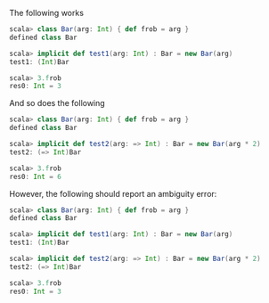 The following works 
```scala
scala> class Bar(arg: Int) { def frob = arg }
defined class Bar

scala> implicit def test1(arg: Int) : Bar = new Bar(arg)
test1: (Int)Bar

scala> 3.frob
res0: Int = 3
```
And so does the following
```scala
scala> class Bar(arg: Int) { def frob = arg }           
defined class Bar

scala> implicit def test2(arg: => Int) : Bar = new Bar(arg * 2)
test2: (=> Int)Bar

scala> 3.frob                                                  
res0: Int = 6
```
However, the following should report an ambiguity error:
```scala
scala> class Bar(arg: Int) { def frob = arg }                  
defined class Bar

scala> implicit def test1(arg: Int) : Bar = new Bar(arg)       
test1: (Int)Bar

scala> implicit def test2(arg: => Int) : Bar = new Bar(arg * 2)
test2: (=> Int)Bar

scala> 3.frob
res0: Int = 3
```
